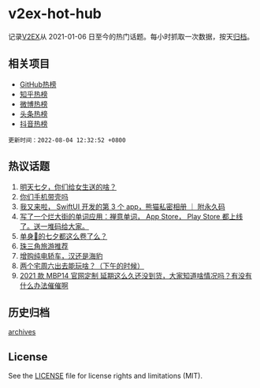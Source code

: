 # v2ex-hot-hub

 记录[V2EX](https://www.v2ex.com/)从 2021-01-06 日至今的热门话题。每小时抓取一次数据，按天[归档](archives)。
 
 ## 相关项目

- [GitHub热榜](https://github.com/lonnyzhang423/github-hot-hub)
- [知乎热榜](https://github.com/lonnyzhang423/zhihu-hot-hub)
- [微博热榜](https://github.com/lonnyzhang423/weibo-hot-hub)
- [头条热榜](https://github.com/lonnyzhang423/toutiao-hot-hub)
- [抖音热榜](https://github.com/lonnyzhang423/douyin-hot-hub)


 `更新时间：2022-08-04 12:32:52 +0800`

## 热议话题

1. [明天七夕，你们给女生送的啥？](https://www.v2ex.com/t/870459)
1. [你们手机带壳吗](https://www.v2ex.com/t/870547)
1. [我又来啦， SwiftUI 开发的第 3 个 app，熊猫私密相册 ｜ 附永久码](https://www.v2ex.com/t/870471)
1. [写了一个烂大街的单词应用：禅意单词， App Store， Play Store 都上线了。送一堆码给大家。](https://www.v2ex.com/t/870540)
1. [单身🐶的七夕都这么卷了么？](https://www.v2ex.com/t/870480)
1. [珠三角旅游推荐](https://www.v2ex.com/t/870447)
1. [增购纯电轿车，汉还是海豹](https://www.v2ex.com/t/870542)
1. [两个宅周六出去能玩啥？（下午的时候）](https://www.v2ex.com/t/870516)
1. [2021 款 MBP14 官网定制 延期这么久还没到货，大家知道啥情况吗？有没有什么办法催催啊](https://www.v2ex.com/t/870407)

## 历史归档

[archives](archives)

## License

See the [LICENSE](LICENSE) file for license rights and limitations (MIT).
